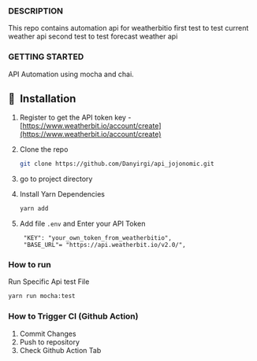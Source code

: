 ### DESCRIPTION
   This repo contains automation api for weatherbitio
   first test to test current weather api
   second test to test forecast weather api

### GETTING STARTED
API Automation using mocha and chai.

## 🚀&nbsp; Installation
1. Register to get the API token key -  [https://www.weatherbit.io/account/create](https://www.weatherbit.io/account/create)
2. Clone the repo
   ```sh
   git clone https://github.com/Danyirgi/api_jojonomic.git
   ```
3. go to project directory

4. Install Yarn Dependencies
   ```sh
   yarn add
   ```
5. Add file `.env` and Enter your API Token
   ```
    "KEY": "your_own_token_from_weatherbitio",
    "BASE_URL"= "https://api.weatherbit.io/v2.0/",
   ```

### How to run
Run Specific Api test File

  ```sh
  yarn run mocha:test
  ```


### How to Trigger CI (Github Action)
1. Commit Changes
2. Push to repository
3. Check Github Action Tab
